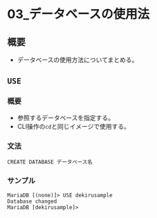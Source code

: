 03\_データベースの使用法
===

## 概要

- データベースの使用方法についてまとめる。

## `USE`

### 概要

- 参照するデータベースを指定する。
- CLI操作の`cd`と同じイメージで使用する。

### 文法

`CREATE DATABASE データベース名`

### サンプル

```
MariaDB [(none)]> USE dekirusample
Database changed
MariaDB [dekirusample]>
```

